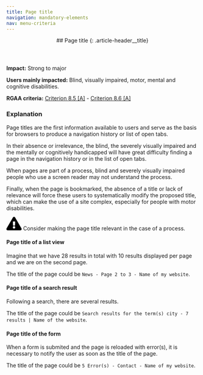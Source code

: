```yaml
---
title: Page title
navigation: mandatory-elements
nav: menu-criteria
---
```


<header>
## Page title
{: .article-header__title}
</header>

**Impact:** Strong to major

**Users mainly impacted:** Blind, visually impaired, motor, mental and cognitive disabilities.

**RGAA criteria:** [Criterion 8.5 [A]](http://disic.github.io/rgaa_referentiel_en/criteria.html#crit-8-5) - [Criterion 8.6 [A]](http://disic.github.io/rgaa_referentiel_en/criteria.html#crit-8-6)

### Explanation

Page titles are the first information available to users and serve as the basis for browsers to produce a navigation history or list of open tabs.

In their absence or irrelevance, the blind, the severely visually impaired and the mentally or cognitively handicapped will have great difficulty finding a page in the navigation history or in the list of open tabs.

When pages are part of a process, blind and severely visually impaired people who use a screen reader may not understand the process.

Finally, when the page is bookmarked, the absence of a title or lack of relevance will force these users to systematically modify the proposed title, which can make the use of a site complex, especially for people with motor disabilities.

<div class="important">
<svg role="img" aria-label="Important" xmlns="http://www.w3.org/2000/svg" viewBox="0 0 576 512" width="40" height="36"><title>Important</title><path d="M569.517 440.013C587.975 472.007 564.806 512 527.94 512H48.054c-36.937 0-59.999-40.055-41.577-71.987L246.423 23.985c18.467-32.009 64.72-31.951 83.154 0l239.94 416.028zM288 354c-25.405 0-46 20.595-46 46s20.595 46 46 46 46-20.595 46-46-20.595-46-46-46zm-43.673-165.346l7.418 136c.347 6.364 5.609 11.346 11.982 11.346h48.546c6.373 0 11.635-4.982 11.982-11.346l7.418-136c.375-6.874-5.098-12.654-11.982-12.654h-63.383c-6.884 0-12.356 5.78-11.981 12.654z"/></svg>
Consider making the page title relevant in the case of a process.
</div>

#### Page title of a list view

Imagine that we have 28 results in total with 10 results displayed per page and we are on the second page.

The title of the page could be `News - Page 2 to 3 - Name of my website`.

#### Page title of a search result

Following a search, there are several results.

The title of the page could be `Search results for the term(s) city - 7 results | Name of the website`.

#### Page title of the form

When a form is submited and the page is reloaded with error(s), it is necessary to notify the user as soon as the title of the page.

The title of the page could be `5 Error(s) - Contact - Name of my website`.


